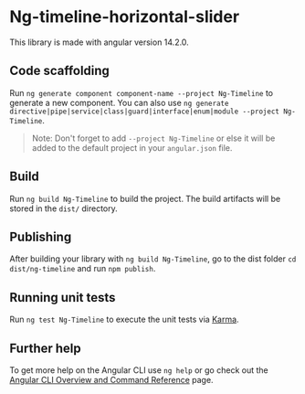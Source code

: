 # Ng-timeline-horizontal-slider

This library is made with angular version 14.2.0.

## Code scaffolding

Run `ng generate component component-name --project Ng-Timeline` to generate a new component. You can also use `ng generate directive|pipe|service|class|guard|interface|enum|module --project Ng-Timeline`.
> Note: Don't forget to add `--project Ng-Timeline` or else it will be added to the default project in your `angular.json` file. 

## Build

Run `ng build Ng-Timeline` to build the project. The build artifacts will be stored in the `dist/` directory.

## Publishing

After building your library with `ng build Ng-Timeline`, go to the dist folder `cd dist/ng-timeline` and run `npm publish`.

## Running unit tests

Run `ng test Ng-Timeline` to execute the unit tests via [Karma](https://karma-runner.github.io).

## Further help

To get more help on the Angular CLI use `ng help` or go check out the [Angular CLI Overview and Command Reference](https://angular.io/cli) page.

